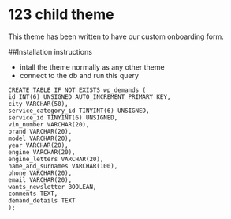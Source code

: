 # 123 child theme
This theme has been written to have our custom onboarding form.

##Installation instructions
- intall the theme normally as any other theme
- connect to the db and run this query
```
CREATE TABLE IF NOT EXISTS wp_demands (
id INT(6) UNSIGNED AUTO_INCREMENT PRIMARY KEY,
city VARCHAR(50),
service_category_id TINYINT(6) UNSIGNED,
service_id TINYINT(6) UNSIGNED,
vin_number VARCHAR(20),
brand VARCHAR(20),
model VARCHAR(20),
year VARCHAR(20),
engine VARCHAR(20),
engine_letters VARCHAR(20),
name_and_surnames VARCHAR(100),
phone VARCHAR(20),
email VARCHAR(20),
wants_newsletter BOOLEAN,
comments TEXT,
demand_details TEXT
);
```